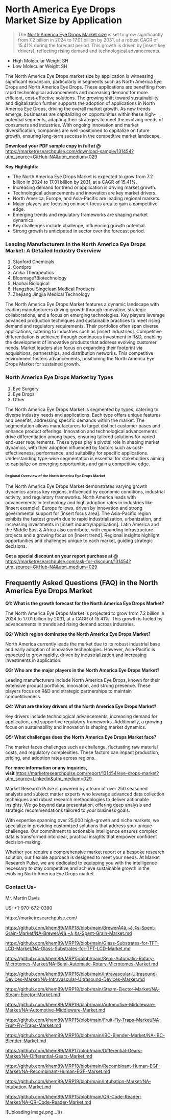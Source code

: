<h1>North America Eye Drops Market&nbsp;Size by Application</h1><blockquote><p>The <a href="https://marketresearchpulse.com/download-sample/131454?utm_source=GitHub-NA&amp;utm_medium=029">North America Eye Drops Market size</a> is set to grow significantly from 7.2 billion in 2024 to 17.01 billion by 2031, at a robust CAGR of 15.41% during the forecast period. This growth is driven by [insert key drivers], reflecting rising demand and technological advancements.</p></blockquote><ul><li>High Molecular Weight SH<li> Low Molecular Weight SH</li></ul><p>The North America Eye Drops market size by application is witnessing significant expansion, particularly in segments such as North America Eye Drops and North America Eye Drops. These applications are benefiting from rapid technological advancements and increasing demand for more efficient, cost-effective solutions. The growing shift toward sustainability and digitalization further supports the adoption of applications in North America Eye Drops, driving the overall market growth. As new trends emerge, businesses are capitalizing on opportunities within these high-potential segments, adapting their strategies to meet the evolving needs of consumers and industries. With ongoing innovation and market diversification, companies are well-positioned to capitalize on future growth, ensuring long-term success in the competitive market landscape.</p><p><strong>Download your PDF sample copy in full at @ </strong><a href="https://marketresearchpulse.com/download-sample/131454?utm_source=GitHub-NA&amp;utm_medium=029">https://marketresearchpulse.com/download-sample/131454?utm_source=GitHub-NA&amp;utm_medium=029</a></p><p><strong>Key Highlights: </strong></p><ul><li>The North America Eye Drops Market is expected to grow from 7.2 billion in 2024 to 17.01 billion by 2031, at a CAGR of 15.41%.</li><li>Increasing demand for trend or application is driving market growth.</li><li>Technological advancements and innovation are key market drivers.</li><li>North America, Europe, and Asia-Pacific are leading regional markets.</li><li>Major players are focusing on insert focus area to gain a competitive edge.</li><li>Emerging trends and regulatory frameworks are shaping market dynamics.</li><li>Key challenges include challenge, influencing growth potential.</li><li>Strong growth is anticipated in sector over the forecast period.</li></ul><h3>Leading Manufacturers in the North America Eye Drops Market: A Detailed Industry Overview</h3><ol><li>Stanford Chemicals</li><li>Contipro</li><li>Anika Therapeutics</li><li>Bloomage?Biotechnology</li><li>Haohai Biological</li><li>Hangzhou Singclean Medical Products</li><li>Zhejiang Jingjia Medical Technology</li></ol><div class="flex max-w-full flex-col flex-grow"><div class="min-h-8 text-message flex w-full flex-col items-end gap-2 whitespace-normal break-words [.text-message+&amp;]:mt-5" dir="auto" data-message-author-role="assistant" data-message-id="fd8432e4-4910-450d-b182-61b7bfb0a01f" data-message-model-slug="gpt-4o"><div class="flex w-full flex-col gap-1 empty:hidden first:pt-[3px]"><div class="markdown prose w-full break-words dark:prose-invert light"><p>The North America Eye Drops Market features a dynamic landscape with leading manufacturers driving growth through innovation, strategic collaborations, and a focus on emerging technologies. Key players leverage advanced production techniques and sustainable practices to meet rising demand and regulatory requirements. Their portfolios often span diverse applications, catering to industries such as [insert industries]. Competitive differentiation is achieved through continuous investment in R&amp;D, enabling the development of innovative products that address evolving customer needs. Market leaders also focus on expanding their footprint via acquisitions, partnerships, and distribution networks. This competitive environment fosters advancements, positioning the North America Eye Drops Market for sustained growth.</p></div></div></div></div><h3>North America Eye Drops Market by Types</h3><ol><li>Eye Surgery<li> Eye Drops<li> Other</li></ol><div class="flex max-w-full flex-col flex-grow"><div class="min-h-8 text-message flex w-full flex-col items-end gap-2 whitespace-normal break-words [.text-message+&amp;]:mt-5" dir="auto" data-message-author-role="assistant" data-message-id="084470be-0bb7-4664-bddf-5156b4f41249" data-message-model-slug="gpt-4o-mini"><div class="flex w-full flex-col gap-1 empty:hidden first:pt-[3px]"><div class="markdown prose w-full break-words dark:prose-invert light"><p>The North America Eye Drops Market is segmented by types, catering to diverse industry needs and applications. Each type offers unique features and benefits, addressing specific demands within the market. The segmentation allows manufacturers to target distinct customer bases and enhance product offerings. Innovation and technological advancements drive differentiation among types, ensuring tailored solutions for varied end-user requirements. These types play a pivotal role in shaping market dynamics, with their adoption influenced by factors such as cost-effectiveness, performance, and suitability for specific applications. Understanding type-wise segmentation is essential for stakeholders aiming to capitalize on emerging opportunities and gain a competitive edge.</p></div></div></div></div><h3><span style="font-size: 11px;">Regional Overview of the North America Eye Drops Market</span></h3><div class="flex max-w-full flex-col flex-grow"><div class="min-h-8 text-message flex w-full flex-col items-end gap-2 whitespace-normal break-words [.text-message+&amp;]:mt-5" dir="auto" data-message-author-role="assistant" data-message-id="e9038762-ce64-4e30-91c9-9bd413514231" data-message-model-slug="gpt-4o-mini"><div class="flex w-full flex-col gap-1 empty:hidden first:pt-[3px]"><div class="markdown prose w-full break-words dark:prose-invert light"><p>The North America Eye Drops Market demonstrates varying growth dynamics across key regions, influenced by economic conditions, industrial activity, and regulatory frameworks. North America leads with advancements in technology and high adoption rates in industries like [insert example]. Europe follows, driven by innovation and strong governmental support for [insert focus area]. The Asia-Pacific region exhibits the fastest growth due to rapid industrialization, urbanization, and increasing investments in [insert industry/application]. Latin America and the Middle East &amp; Africa also contribute, with expanding infrastructure projects and a growing focus on [insert trend]. Regional insights highlight opportunities and challenges unique to each market, guiding strategic decisions.</p></div></div></div></div><p><strong>Get a special discount on your report purchase at @ </strong><a href="https://marketresearchpulse.com/ask-for-discount/131454?utm_source=GitHub-NA&amp;utm_medium=029">https://marketresearchpulse.com/ask-for-discount/131454?utm_source=GitHub-NA&amp;utm_medium=029</a></p><h2>Frequently Asked Questions (FAQ) in the North America Eye Drops Market</h2><p><strong>Q1: What is the growth forecast for the North America Eye Drops Market?</strong></p><p>The North America Eye Drops Market is projected to grow from 7.2 billion in 2024 to 17.01 billion by 2031, at a CAGR of 15.41%. This growth is fueled by advancements in trends and rising demand across industries.</p><p><strong>Q2: Which region dominates the North America Eye Drops Market?</strong></p><p>North America currently leads the market due to its robust industrial base and early adoption of innovative technologies. However, Asia-Pacific is expected to grow rapidly, driven by industrialization and increasing investments in application.</p><p><strong>Q3: Who are the major players in the North America Eye Drops Market?</strong></p><p>Leading manufacturers include North America Eye Drops, known for their extensive product portfolios, innovation, and strong presence. These players focus on R&amp;D and strategic partnerships to maintain competitiveness.</p><p><strong>Q4: What are the key drivers of the North America Eye Drops Market?</strong></p><p>Key drivers include technological advancements, increasing demand for application, and supportive regulatory frameworks. Additionally, a growing focus on sustainability and innovation is shaping market dynamics.</p><p><strong>Q5: What challenges does the North America Eye Drops Market face?</strong></p><p>The market faces challenges such as challenge, fluctuating raw material costs, and regulatory complexities. These factors can impact production, pricing, and adoption rates across regions.</p><p><strong>For more information or any inquiries, visit&nbsp;</strong><a href="https://marketresearchpulse.com/report/131454/eye-drops-market?utm_source=Linkedin&utm_medium=029">https://marketresearchpulse.com/report/131454/eye-drops-market?utm_source=Linkedin&utm_medium=029</a></p><p>Market Research Pulse is powered by a team of over 250 seasoned analysts and subject matter experts who leverage advanced data collection techniques and robust research methodologies to deliver actionable insights. We go beyond data presentation, offering deep analysis and strategic recommendations tailored to your business goals.</p><p>With expertise spanning over 25,000 high-growth and niche markets, we specialize in providing customized solutions that address your unique challenges. Our commitment to actionable intelligence ensures complex data is transformed into clear, practical insights that empower confident decision-making.</p><p>Whether you require a comprehensive market report or a bespoke research solution, our flexible approach is designed to meet your needs. At Market Research Pulse, we are dedicated to equipping you with the intelligence necessary to stay competitive and achieve sustainable growth in the evolving North America Eye Drops market.</p><h3><strong>Contact Us-</strong></h3><p>Mr. Martin Davis</p><p>US: +1-970-672-0390</p><p>https://marketresearchpulse.com/</p><p><a href="https://github.com/khem89/MRP18/blob/main/BrewerÃ¢â‚¬â„¢s-Spent-Grain-Market/NA-BrewerÃ¢â‚¬â„¢s-Spent-Grain-Market.md">https://github.com/khem89/MRP18/blob/main/BrewerÃ¢â‚¬â„¢s-Spent-Grain-Market/NA-BrewerÃ¢â‚¬â„¢s-Spent-Grain-Market.md</a></p><p><a href="https://github.com/khem89/MRP19/blob/main/Glass-Substrates-for-TFT-LCD-Market/NA-Glass-Substrates-for-TFT-LCD-Market.md">https://github.com/khem89/MRP19/blob/main/Glass-Substrates-for-TFT-LCD-Market/NA-Glass-Substrates-for-TFT-LCD-Market.md</a></p><p><a href="https://github.com/khem89/MRP15/blob/main/Semi-Automatic-Rotary-Microtomes-Market/NA-Semi-Automatic-Rotary-Microtomes-Market.md">https://github.com/khem89/MRP15/blob/main/Semi-Automatic-Rotary-Microtomes-Market/NA-Semi-Automatic-Rotary-Microtomes-Market.md</a></p><p><a href="https://github.com/khem89/MRP16/blob/main/Intravascular-Ultrasound-Devices-Market/NA-Intravascular-Ultrasound-Devices-Market.md">https://github.com/khem89/MRP16/blob/main/Intravascular-Ultrasound-Devices-Market/NA-Intravascular-Ultrasound-Devices-Market.md</a></p><p><a href="https://github.com/khem89/MRP18/blob/main/Steam-Ejector-Market/NA-Steam-Ejector-Market.md">https://github.com/khem89/MRP18/blob/main/Steam-Ejector-Market/NA-Steam-Ejector-Market.md</a></p><p><a href="https://github.com/khem89/MRP19/blob/main/Automotive-Middleware-Market/NA-Automotive-Middleware-Market.md">https://github.com/khem89/MRP19/blob/main/Automotive-Middleware-Market/NA-Automotive-Middleware-Market.md</a></p><p><a href="https://github.com/khem89/MRP15/blob/main/Fruit-Fly-Traps-Market/NA-Fruit-Fly-Traps-Market.md">https://github.com/khem89/MRP15/blob/main/Fruit-Fly-Traps-Market/NA-Fruit-Fly-Traps-Market.md</a></p><p><a href="https://github.com/khem89/MRP16/blob/main/IBC-Blender-Market/NA-IBC-Blender-Market.md">https://github.com/khem89/MRP16/blob/main/IBC-Blender-Market/NA-IBC-Blender-Market.md</a></p><p><a href="https://github.com/khem89/MRP17/blob/main/Differential-Gears-Market/NA-Differential-Gears-Market.md">https://github.com/khem89/MRP17/blob/main/Differential-Gears-Market/NA-Differential-Gears-Market.md</a></p><p><a href="https://github.com/khem89/MRP18/blob/main/Recombinant-Human-EGF-Market/NA-Recombinant-Human-EGF-Market.md">https://github.com/khem89/MRP18/blob/main/Recombinant-Human-EGF-Market/NA-Recombinant-Human-EGF-Market.md</a></p><p><a href="https://github.com/khem89/MRP19/blob/main/Intubation-Market/NA-Intubation-Market.md">https://github.com/khem89/MRP19/blob/main/Intubation-Market/NA-Intubation-Market.md</a></p><p><a href="https://github.com/khem89/MRP15/blob/main/QR-Code-Reader-Market/NA-QR-Code-Reader-Market.md">https://github.com/khem89/MRP15/blob/main/QR-Code-Reader-Market/NA-QR-Code-Reader-Market.md</a></p>
![Uploading image.png…]()
